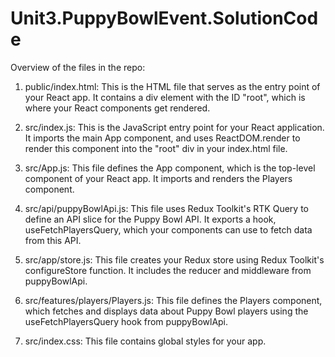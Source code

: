 # Unit3.PuppyBowlEvent.SolutionCode

Overview of the files in the repo:

1. public/index.html: This is the HTML file that serves as the entry point of your React app. It contains a div element with the ID "root", which is where your React components get rendered.

2. src/index.js: This is the JavaScript entry point for your React application. It imports the main App component, and uses ReactDOM.render to render this component into the "root" div in your index.html file.

3. src/App.js: This file defines the App component, which is the top-level component of your React app. It imports and renders the Players component.

4. src/api/puppyBowlApi.js: This file uses Redux Toolkit's RTK Query to define an API slice for the Puppy Bowl API. It exports a hook, useFetchPlayersQuery, which your components can use to fetch data from this API.

5. src/app/store.js: This file creates your Redux store using Redux Toolkit's configureStore function. It includes the reducer and middleware from puppyBowlApi.

6. src/features/players/Players.js: This file defines the Players component, which fetches and displays data about Puppy Bowl players using the useFetchPlayersQuery hook from puppyBowlApi.

7. src/index.css: This file contains global styles for your app.
